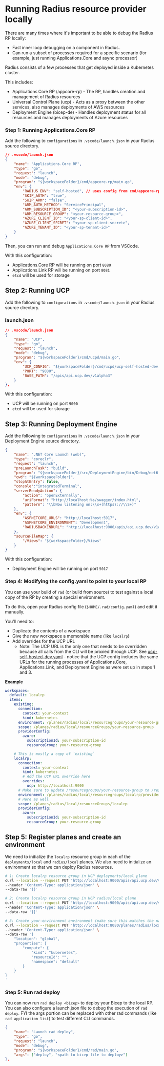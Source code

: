 # Running Radius resource provider locally

There are many times where it's important to be able to debug the Radius RP locally:
- Fast inner loop debugging on a component in Radius.
- Can run a subset of processes required for a specific scenario (for example, just running Applications.Core and async processor)

Radius consists of a few processes that get deployed inside a Kubernetes cluster.

 This includes:

- Applications.Core RP (appcore-rp) - The RP, handles creation and management of Radius resources
- Universal Control Plane (ucp) - Acts as a proxy between the other services, also manages deployments of AWS resources
- Deployment Engine (bicep-de) - Handles deployment status for all resources and manages deployments of Azure resources

### Step 1: Running Applications.Core RP

Add the following to `configurations` in `.vscode/launch.json` in your Radius source directory.

```json
// .vscode/launch.json
{
    "name": "Applications.Core RP",
    "type": "go",
    "request": "launch",
    "mode": "debug",
    "program": "${workspaceFolder}/cmd/appcore-rp/main.go",
    "env": {
        "RADIUS_ENV": "self-hosted", // uses config from cmd/appcore-rp/radius-self-hosted.yaml
        "SKIP_AUTH": "true",
        "SKIP_ARM": "false",
        "ARM_AUTH_METHOD": "ServicePrincipal",
        "ARM_SUBSCRIPTION_ID": "<your-subscription-id>",
        "ARM_RESOURCE_GROUP": "<your-resource-group>",
        "AZURE_CLIENT_ID": "<your-sp-client-id>",
        "AZURE_CLIENT_SECRET": "<your-sp-client-secret>",
        "AZURE_TENANT_ID": "<your-sp-tenant-id>"
    }
}
```

Then, you can run and debug `Applications.Core RP` from VSCode.

With this configuration:
- Applications.Core RP will be running on port `8080`
- Applications.Link RP will be running on port `8081`
- `etcd` will be used for storage

## Step 2: Running UCP

Add the following to `configurations` in `.vscode/launch.json` in your Radius source directory.

### launch.json
```json
// .vscode/launch.json
{
    "name": "UCP",
    "type": "go",
    "request": "launch",
    "mode": "debug",
    "program": "${workspaceFolder}/cmd/ucpd/main.go",
    "env": {
        "UCP_CONFIG": "${workspaceFolder}/cmd/ucpd/ucp-self-hosted-dev.yaml",
        "PORT": "9000",
        "BASE_PATH": "/apis/api.ucp.dev/v1alpha3"
    }
},
```

With this configuration:
- UCP will be running on port `9000`
- `etcd` will be used for storage

## Step 3: Running Deployment Engine

Add the following to `configurations` in `.vscode/launch.json` in your Deployment Engine source directory.

```json
{
    "name": ".NET Core Launch (web)",
    "type": "coreclr",
    "request": "launch",
    "preLaunchTask": "build",
    "program": "${workspaceFolder}/src/DeploymentEngine/bin/Debug/net6.0/arm-de.dll",
    "cwd": "${workspaceFolder}",
    "stopAtEntry": false,
    "console":"integratedTerminal",
    "serverReadyAction": {
        "action": "openExternally",
        "uriFormat": "http://localhost:%s/swagger/index.html",
        "pattern": "\\bNow listening on:\\s+(https?://\\S+)"
    },
    "env": {
        "ASPNETCORE_URLS": "http://localhost:5017",
        "ASPNETCORE_ENVIRONMENT": "Development",
        "RADIUSBACKENDURL": "http://localhost:9000/apis/api.ucp.dev/v1alpha3"
    },
    "sourceFileMap": {
        "/Views": "${workspaceFolder}/Views"
    }
}
```

With this configuration:
- Deployment Engine will be running on port `5017`

### Step 4: Modifying the config.yaml to point to your local RP

You can use your build of `rad` (or build from source) to test against a local copy of the RP by creating a special environment.

To do this, open your Radius config file (`$HOME/.rad/config.yaml`) and edit it manually. 

You'll need to:

- Duplicate the contents of a workspace
- Give the new workspace a memorable name (like `localrp`)
- Add overrides for the UCP URL
  - Note: The UCP URL is the only one that needs to be overridden because all calls from the CLI will be proxied through UCP. See [ucp-self-hosted-dev.yaml](https://github.com/project-radius/radius/blob/main/cmd/ucpd/ucp-self-hosted-dev.yaml) - notice that the UCP config includes the same URLs for the running processes of Applications.Core, Applications.Link, and Deployment Engine as were set up in steps 1 and 3.

**Example**

```yaml
workspaces:
  default: localrp
  items:
    existing:
      connection:
        context: your-context
        kind: kubernetes
      environment: /planes/radius/local/resourcegroups/your-resource-group/providers/applications.core/environments/your-environment
      scope: /planes/radius/local/resourceGroups/your-resource-group
      providerConfig:
        azure:
          subscriptionId: your-subscription-id
          resourceGroup: your-resource-group

    # This is mostly a copy of `existing`
    localrp:
      connection:
        context: your-context
        kind: kubernetes
        # Add the UCP URL override here
        overrides:
          ucp: http://localhost:9000
      # Make sure to update /resourcegroups/your-resource-group to /resourcegroups/localrp here
      environment: /planes/radius/local/resourcegroups/localrp/providers/applications.core/environments/your-environment
      # Here as well
      scope: /planes/radius/local/resourceGroups/localrp
      providerConfig:
        azure:
          subscriptionId: your-subscription-id
          resourceGroup: your-resource-group
```

## Step 5: Register planes and create an environment

We need to initialize the `localrp` resource group in each of the `deployments/local` and `radius/local` planes. We also need to initialize an environment so that we can deploy Radius resources.

``` bash
# 1: Create localrp resource group in UCP deployments/local plane
curl --location --request PUT 'http://localhost:9000/apis/api.ucp.dev/v1alpha3/planes/deployments/local/resourceGroups/localrp' \
--header 'Content-Type: application/json' \
--data-raw '{}'

# 2: Create localrp resource group in UCP radius/local plane
curl --location --request PUT 'http://localhost:9000/apis/api.ucp.dev/v1alpha3/planes/radius/local/resourceGroups/localrp' \
--header 'Content-Type: application/json' \
--data-raw '{}'

# 3: Create your-environment environment (make sure this matches the name of your environment in the config)
curl --location --request PUT 'http://localhost:8080/planes/radius/local/resourceGroups/localrp/providers/Applications.Core/environments/your-environment?api-version=2023-04-15-preview' \
--header 'Content-Type: application/json' \
--data-raw '{
    "location": "global",
    "properties": {
        "compute": {
            "kind": "kubernetes",
            "resourceId": "",
            "namespace": "default"
        }
    }
}
'
```

### Step 5: Run rad deploy

You can now run `rad deploy <bicep>` to deploy your Bicep to the local RP. You can also configure a launch.json file to debug the execution of `rad deploy`. FYI the args portion can be replaced with other rad commands (like `rad application list`) to test different CLI commands.

```json
{
    "name": "Launch rad deploy",
    "type": "go",
    "request": "launch",
    "mode": "debug",
    "program": "${workspaceFolder}/cmd/rad/main.go",
    "args": ["deploy", "<path to bicep file to deploy>"]
},
```
